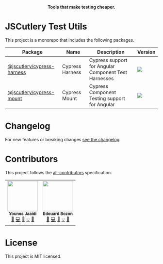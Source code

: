 <p align="center">
  <strong>Tools that make testing cheaper.</strong>
</p>

# JSCutlery Test Utils

This project is a monorepo that includes the following packages.

| Package                                                  | Name            | Description                                          | Version                                                         |
| -------------------------------------------------------- | --------------- | ---------------------------------------------------- | --------------------------------------------------------------- |
| [@jscutlery/cypress-harness](./packages/cypress-harness) | Cypress Harness | Cypress support for Angular Component Test Harnesses | <img src="https://badgen.net/npm/v/@jscutlery/cypress-harness"> |
| [@jscutlery/cypress-mount](./packages/cypress-mount)     | Cypress Mount   | Cypress Component Testing support for Angular        | <img src="https://badgen.net/npm/v/@jscutlery/cypress-mount">   |

# Changelog

For new features or breaking changes [see the changelog](CHANGELOG.md).

# Contributors

This project follows the [all-contributors](https://github.com/all-contributors/all-contributors) specification.

<!-- ALL-CONTRIBUTORS-LIST:START - Do not remove or modify this section -->
<!-- prettier-ignore-start -->
<!-- markdownlint-disable -->
<table>
  <tr>
    <td align="center"><a href="https://marmicode.io/"><img src="https://avatars2.githubusercontent.com/u/2674658?v=4?s=100" width="100px;" alt=""/><br /><sub><b>Younes Jaaidi</b></sub></a><br /><a href="https://github.com/jscutlery/convoyr/issues?q=author%3Ayjaaidi" title="Bug reports">🐛</a> <a href="https://github.com/jscutlery/convoyr/commits?author=yjaaidi" title="Code">💻</a> <a href="https://github.com/jscutlery/convoyr/commits?author=yjaaidi" title="Documentation">📖</a> <a href="#example-yjaaidi" title="Examples">💡</a> <a href="#ideas-yjaaidi" title="Ideas, Planning, & Feedback">🤔</a></td>
    <td align="center"><a href="https://www.codamit.dev/"><img src="https://avatars0.githubusercontent.com/u/8522558?v=4?s=100" width="100px;" alt=""/><br /><sub><b>Edouard Bozon</b></sub></a><br /><a href="https://github.com/jscutlery/convoyr/issues?q=author%3Aedbzn" title="Bug reports">🐛</a> <a href="https://github.com/jscutlery/convoyr/commits?author=edbzn" title="Code">💻</a> <a href="https://github.com/jscutlery/convoyr/commits?author=edbzn" title="Documentation">📖</a> <a href="#example-edbzn" title="Examples">💡</a> <a href="#ideas-edbzn" title="Ideas, Planning, & Feedback">🤔</a></td>
  </tr>
</table>

<!-- markdownlint-restore -->
<!-- prettier-ignore-end -->

<!-- ALL-CONTRIBUTORS-LIST:END -->

# License

This project is MIT licensed.
